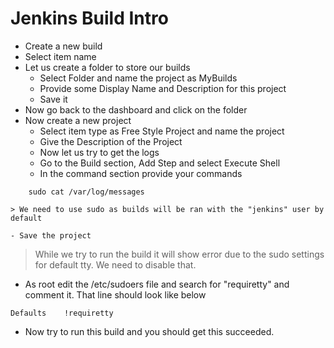 # Jenkins Build Intro

- Create a new build
- Select item name
- Let us create a folder to store our builds
	- Select Folder and name the project as MyBuilds
	- Provide some Display Name and Description for this project
	- Save it
- Now go back to the dashboard and click on the folder
- Now create a new project
	- Select item type as Free Style Project and name the project
	- Give the Description of the Project
	- Now let us try to get the logs 
	- Go to the Build section, Add Step and select Execute Shell
	- In the command section provide your commands
```
	sudo cat /var/log/messages
```

	> We need to use sudo as builds will be ran with the "jenkins" user by default
	
	- Save the project

> While we try to run the build it will show error due to the sudo settings for default tty. We need to disable that.


- As root edit the /etc/sudoers file and search for "requiretty" and comment it. That line should look like below
```
Defaults	!requiretty
```

- Now try to run this build and you should get this succeeded.
